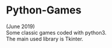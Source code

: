 # Python-Games
(June 2019)  
Some classic games coded with python3.  
The main used library is Tkinter.
